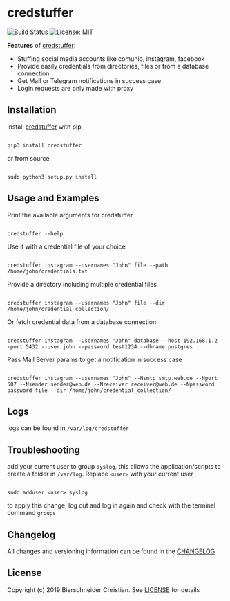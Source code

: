 # credstuffer
[![Build Status](https://travis-ci.org/bierschi/credstuffer.png?branch=master)](https://travis-ci.org/bierschi/credstuffer) [![License: MIT](https://img.shields.io/badge/License-MIT-green.svg)](https://opensource.org/licenses/MIT)

**Features** of [credstuffer](https://github.com/bierschi/credstuffer):
- Stuffing social media accounts like comunio, instagram, facebook
- Provide easily credentials from directories, files or from a database connection
- Get Mail or Telegram notifications in success case
- Login requests are only made with proxy

## Installation

install [credstuffer](https://github.com/bierschi/credstuffer) with pip
<pre><code>
pip3 install credstuffer
</code></pre>

or from source
<pre><code>
sudo python3 setup.py install
</code></pre>


## Usage and Examples

Print the available arguments for credstuffer
<pre><code>
credstuffer --help
</code></pre>

Use it with a credential file of your choice
<pre><code>
credstuffer instagram --usernames "John" file --path /home/john/credentials.txt
</code></pre>

Provide a directory including multiple credential files
<pre><code>
credstuffer instagram --usernames "John" file --dir /home/john/credential_collection/
</code></pre>

Or fetch credential data from a database connection
<pre><code>
credstuffer instagram --usernames "John" database --host 192.168.1.2 --port 5432 --user john --password test1234 --dbname postgres
</code></pre>

Pass Mail Server params to get a notification in success case
<pre><code>
credstuffer instagram --usernames "John" --Nsmtp smtp.web.de --Nport 587 --Nsender sender@web.de --Nreceiver receiver@web.de --Npassword password file --dir /home/john/credential_collection/
</code></pre>

## Logs

logs can be found in `/var/log/credstuffer`

## Troubleshooting
add your current user to group `syslog`, this allows the application/scripts to create a folder in
`/var/log`. Replace `<user>` with your current user
<pre><code>
sudo adduser &lt;user&gt; syslog
</code></pre>
to apply this change, log out and log in again and check with the terminal command `groups`

## Changelog
All changes and versioning information can be found in the [CHANGELOG](https://github.com/bierschi/credstuffer/blob/master/CHANGELOG.rst)

## License
Copyright (c) 2019 Bierschneider Christian. See [LICENSE](https://github.com/bierschi/credstuffer/blob/master/LICENSE)
for details


